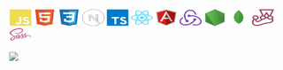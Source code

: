 <div>
    <a href="https://github.com/GuilhermeNied"></a>
    <img  height="180em"  src="https://github-readme-stats.vercel.app/api?username=GuilhermeNied&show_icons=true&theme=nightowl" title="JS" alt="">
    <img  height="180em"  src="https://github-readme-stats.vercel.app/api/top-langs/?username=GuilhermeNied&layout=compact&langcounts=16&theme=nightowl" title="JS" alt="">
</div>

<div style="display: inline-block"><br>
    <img align = "center" title="JS" title="JS" alt = "JS" height="30" width="40" src="https://raw.githubusercontent.com/devicons/devicon/master/icons/javascript/javascript-plain.svg">
    <img align = "center" title="HTML" alt = "HTML" height="30" width="40" src="https://raw.githubusercontent.com/devicons/devicon/master/icons/html5/html5-original.svg">
    <img align = "center" title="CSS" alt = "CSS" height="30" width="40" src="https://raw.githubusercontent.com/devicons/devicon/master/icons/css3/css3-original.svg">
    <img align = "center" title="NextJS" alt = "NextJS" height="30" width="40" src="https://raw.githubusercontent.com/devicons/devicon/master/icons/nextjs/nextjs-line.svg">
    <img align = "center" title="TS" alt = "TypeScript" height="30" width="40" src="https://raw.githubusercontent.com/devicons/devicon/master/icons/typescript/typescript-original.svg"> 
    <img align = "center" title="React" alt = "React" height="30" width="40" src="https://raw.githubusercontent.com/devicons/devicon/master/icons/react/react-original.svg"> 
    <img align = "center" title="Angular" alt = "Angular" height="30" width="40" src="https://raw.githubusercontent.com/devicons/devicon/master/icons/angularjs/angularjs-original.svg"> 
    <img align = "center" title="Redux" alt = "Redux" height="30" width="40" src="https://raw.githubusercontent.com/devicons/devicon/master/icons/redux/redux-original.svg"> 
    <img align = "center" title="NodeJS" alt = "NodeJS" height="30" width="40" src="https://raw.githubusercontent.com/devicons/devicon/master/icons/nodejs/nodejs-original.svg">
    <img align = "center" title="MongoDB" alt = "MongoDB" height="30" width="40" src="https://raw.githubusercontent.com/devicons/devicon/master/icons/mongodb/mongodb-original.svg">
    <img align = "center" title="Jest" alt = "Jest" height="30" width="40" src="https://raw.githubusercontent.com/devicons/devicon/master/icons/jest/jest-plain.svg">
    <img align = "center" title="SASS" alt = "SASS" height="30" width="40" src="https://raw.githubusercontent.com/devicons/devicon/master/icons/sass/sass-original.svg">
</div>

<div><br>
<a href="https://www.linkedin.com/in/guilherme-n-ab6566180/" target="_blank"><img src="https://img.shields.io/badge/-LinkedIn-%230077B5?style=for-the-badge&logo=linkedin&logoColor=white" target="_blank"></a>
</div>
